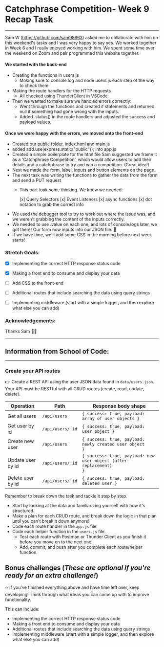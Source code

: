 # Catchphrase Competition- Week 9 Recap Task
__________

Sam W (https://github.com/sam98963) asked me to collaborate with him on this weekend's tasks and I was very happy to say yes. We worked together in Week 6 and I really enjoyed working with him. We spent some time over the weekend on Zoom and pair programmed this website together.

#### We started with the back-end
- Creating the functions in users.js
    - Making sure to console.log and node users.js each step of the way to check them
- Making the route handlers for the HTTP requests
    - All checked using ThunderClient in VSCode.
- Then we wanted to make sure we handled errors correctly:
    - Went through the functions and created if statements and returned null if something had gone wrong with the inputs.
    - Added .status() in the route handlers and adjusted the success and payload values.
#### Once we were happy with the errors, we moved onto the front-end
- Created our public folder, index.html and main.js
- added add.use(express.static("public")); into app.js
- Created a simple boilerplate for the html file
Sam suggested we frame it as a 'Catchphrase Competition', which would allow users to add their details and a catchphrase to try and win a competition. (Great idea!)
- Next we made the form, label, inputs and button elements on the page.
- The next task was writing the functions to gather the data from the form and send a PUT request
    - This part took some thinking. We knew we needed:
   
      [x] Query Selectors      [x] Event Listeners    [x] async functions   [x] dot notation to grab the correct info
- We used the debugger tool to try to work out where the issue was, and we weren't grabbing the content of the inputs correctly.
- We needed to use .value on each one, and lots of console.logs later, we got there! Our form now inputs into our JSON file. 🥳
- If we have time, we'll add some CSS in the morning before next week starts!


### Stretch Goals:

- [x] Implementing the correct HTTP response status code
- [x] Making a front end to consume and display your data
- [ ] Add CSS to the front-end
- [ ] Additional routes that include searching the data using query strings
- [ ] Implementing middleware (start with a simple logger, and then explore what else you can add)


### Acknowledgements:

Thanks Sam 👊🏻

______
## Information from School of Code:
_______

### Create your API routes

👉 Create a REST API using the user JSON data found in `data/users.json`. Your API must be RESTful with all CRUD routes (create, read, update, delete).

| Operation         | Path             | Response body shape                                                          |
| ----------------- | ---------------- | ---------------------------------------------------------------------------- |
| Get all users     | `/api/users`     | <code>{ success: true, payload: array of user objects } </code>              |
| Get user by id    | `/api/users/:id` | <code>{ success: true, payload: user object }</code>                         |
| Create new user   | `/api/users`     | <code>{ success: true, payload: newly created user object }</code>           |
| Update user by id | `/api/users/:id` | <code>{ success: true, payload: new user object (after replacement) }</code> |
| Delete user by id | `/api/users/:id` | <code>{ success: true, payload: deleted user } </code>                       |

Remember to break down the task and tackle it step by step.

- Start by looking at the data and familiarizing yourself with how it's structured.
- Make a plan for each CRUD route, and break down the logic in that plan until you can't break it down anymore!
- Code each route handler in the `app.js` file.
- Code each helper function in the `users.js` file.
  - Test each route with Postman or Thunder Client as you finish it before you move on to the next one!
  - Add, commit, and push after you complete each route/helper function.

## Bonus challenges (_These are optional if you're ready for an extra challenge!_)

⭐ If you've finished everything above and have time left over, keep developing! Think through what ideas you can come up with to improve functionality.

This can include:

- Implementing the correct HTTP response status code
- Making a front end to consume and display your data
- Additional routes that include searching the data using query strings
- Implementing middleware (start with a simple logger, and then explore what else you can add)
